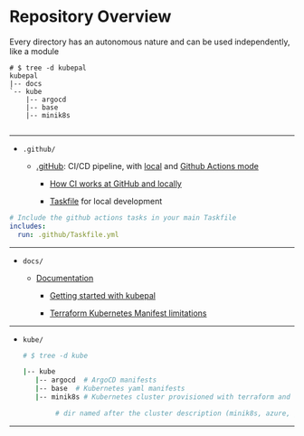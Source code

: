 # Repository Overview

Every directory has an autonomous nature and can be used independently, like a module

```shell
# $ tree -d kubepal
kubepal
|-- docs
`-- kube
    |-- argocd
    |-- base
    |-- minik8s


```

---

<!-- textlint-disable -->

- `.github/`

  - [.gitHub](/.github/): CI/CD pipeline, with [local](/Taskfile.yaml) and [Github Actions mode](/.github/workflows/ci.yml)

    - [How CI works at GitHub and locally](/.github/gh_actions.md)

    - [Taskfile](https://taskfile.dev/#/) for local development

<!-- textlint-enable -->

```yml
# Include the github actions tasks in your main Taskfile
includes:
  run: .github/Taskfile.yml
```

---

- `docs/`

  - [Documentation](/docs/)

    - [Getting started with kubepal](/docs/kubepal_start_here.md)

    - [Terraform Kubernetes Manifest limitations](/docs/terraform_kubernetes_manifest.md)

---

- `kube/`

  ```bash
  # $ tree -d kube

  |-- kube
     |-- argocd  # ArgoCD manifests
     |-- base  # Kubernetes yaml manifests
     |-- minik8s # Kubernetes cluster provisioned with terraform and helm charts

          # dir named after the cluster description (minik8s, azure, gke, eks, etc)
  ```

---
